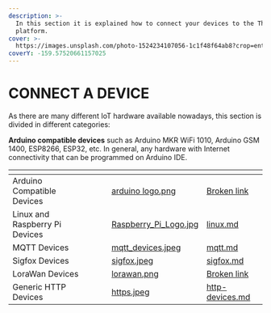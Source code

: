 ```yaml
---
description: >-
  In this section it is explained how to connect your devices to the Thinger.io
  platform.
cover: >-
  https://images.unsplash.com/photo-1524234107056-1c1f48f64ab8?crop=entropy&cs=srgb&fm=jpg&ixid=M3wxOTcwMjR8MHwxfHNlYXJjaHw0fHxlc3A4MjY2fGVufDB8fHx8MTcxNzQ5NzI5MXww&ixlib=rb-4.0.3&q=85
coverY: -159.57520661157025
---
```


# CONNECT A DEVICE

As there are many different IoT hardware available nowadays, this section is divided in different categories:&#x20;

**Arduino compatible devices** such as Arduino MKR WiFi 1010, Arduino GSM 1400, ESP8266, ESP32, etc. In general, any hardware with Internet connectivity that can be programmed on Arduino IDE.

<table data-view="cards"><thead><tr><th></th><th></th><th></th><th data-hidden data-card-cover data-type="files"></th><th data-hidden data-card-target data-type="content-ref"></th></tr></thead><tbody><tr><td>Arduino Compatible Devices</td><td></td><td></td><td><a href=".gitbook/assets/arduino logo.png">arduino logo.png</a></td><td><a href="broken-reference">Broken link</a></td></tr><tr><td>Linux and Raspberry Pi Devices</td><td></td><td></td><td><a href=".gitbook/assets/Raspberry_Pi_Logo.jpg">Raspberry_Pi_Logo.jpg</a></td><td><a href="linux.md">linux.md</a></td></tr><tr><td>MQTT Devices</td><td></td><td></td><td><a href=".gitbook/assets/mqtt_devices.jpeg">mqtt_devices.jpeg</a></td><td><a href="mqtt.md">mqtt.md</a></td></tr><tr><td>Sigfox Devices</td><td></td><td></td><td><a href=".gitbook/assets/sigfox.jpeg">sigfox.jpeg</a></td><td><a href="lpwan/sigfox.md">sigfox.md</a></td></tr><tr><td>LoraWan Devices</td><td></td><td></td><td><a href=".gitbook/assets/lorawan.png">lorawan.png</a></td><td><a href="broken-reference">Broken link</a></td></tr><tr><td>Generic HTTP Devices</td><td></td><td></td><td><a href=".gitbook/assets/https.jpeg">https.jpeg</a></td><td><a href="http-devices.md">http-devices.md</a></td></tr></tbody></table>
